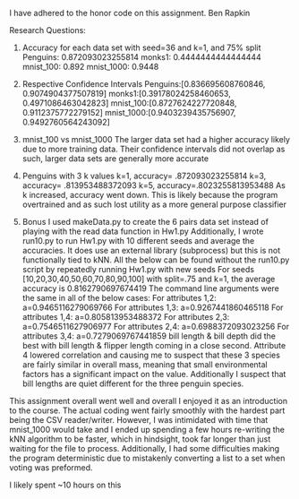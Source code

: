 I have adhered to the honor code on this assignment.
Ben Rapkin

Research Questions:
1. Accuracy for each data set with seed=36 and k=1, and 75% split
Penguins:  0.872093023255814
monks1: 0.4444444444444444
mnist_100: 0.892
mnist_1000: 0.9448

2. Respective Confidence Intervals
Penguins:[0.836695608760846, 0.9074904377507819]
monks1:[0.39178024258460653, 0.4971086463042823]
mnist_100:[0.8727624227720848, 0.9112375772279152]
mnist_1000:[0.9403239435756907, 0.9492760564243092]

3. mnist_100 vs mnist_1000 
The larger data set had a higher accuracy likely due to more training data. Their confidence intervals did not overlap as such, larger data sets are generally more accurate

4. Penguins with 3 k values
k=1, accuracy= .872093023255814
k=3, accuracy= .813953488372093
k=5, accuracy=.8023255813953488
As k increased, accuracy went down. This is likely because the program overtrained and as such lost utility as a more general purpose classifier

5. Bonus
I used makeData.py to create the 6 pairs data set instead of playing with the read data function in Hw1.py
Additionally, I wrote run10.py to run Hw1.py with 10 different seeds and average the accuracies. It does use an external library (subprocess) but this is not functionally tied to kNN. All the below can be found without the run10.py script by repeatedly running Hw1.py with new seeds
For seeds [10,20,30,40,50,60,70,80,90,100] with split=.75 and k=1, the average accuracy is 0.8162790697674419
The command line arguments were the same in all of the below cases:
For attributes 1,2: a=0.9465116279069766
For attributes 1,3: a=0.9267441860465118
For attributes 1,4: a=0.805813953488372
For attributes 2,3: a=0.7546511627906977
For attributes 2,4: a=0.6988372093023256
For attributes 3,4: a=0.7279069767441859
bill length & bill depth did the best with bill length & flipper length coming in a close second. Attribute 4   lowered correlation and causing me to suspect that these 3 species are fairly similar in overall mass, meaning that small environmental factors has a significant impact on the value. Additionally I suspect that bill lengths are quiet different for the three penguin species.

This assignment overall went well and overall I enjoyed it as an introduction to the course. The actual coding went fairly smoothly with the hardest part being the CSV reader/writer. However, I was intimidated with time that mnist_1000 would take and I ended up spending a few hours re-writing the kNN algorithm to be faster, which in hindsight, took far longer than just waiting for the file to process. Additionally, I had some difficulties making the program deterministic due to mistakenly converting a list to a set when voting was preformed. 

I likely spent ~10 hours on this
